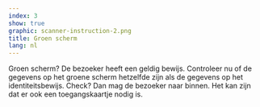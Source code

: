 ```yaml
---
index: 3
show: true
graphic: scanner-instruction-2.png
title: Groen scherm
lang: nl
---
```

Groen scherm? De bezoeker heeft een geldig bewijs. Controleer nu of de gegevens op het groene scherm hetzelfde zijn als de gegevens op het identiteitsbewijs. Check? Dan mag de bezoeker naar binnen. Het kan zijn dat er ook een toegangskaartje nodig is.
